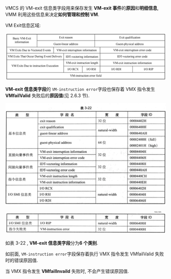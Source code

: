
VMCS 的 VM-exit 信息类字段用来保存发生 **VM-exit 事件**的**原因**和**明细信息**, VMM 利用这些信息来决定**如何管理和控制 VM**.

VM Exit信息区域:

![2024-06-25-21-34-35.png](./images/2024-06-25-21-34-35.png)

**VM-exit 信息类字段**的 `VM-instruction error`字段也保存着 VMX 指令发生 **VMfailValid** 失败后的**原因值**(见 2.6.3 节).

![2020-03-17-16-33-00.png](./images/2020-03-17-16-33-00.png)

![2020-03-17-16-33-12.png](./images/2020-03-17-16-33-12.png)

如表 3-22 , **VM-exit 信息类字段**分为**6 个类别**.

如前面, `VM-instruction error`字段保存着执行 VMX 指令发生 VMfailValid 失败时的错误原因值.

当 VMX 指令发生 **VMfailInvaild** 失败时, 不会产生错误原因值.
